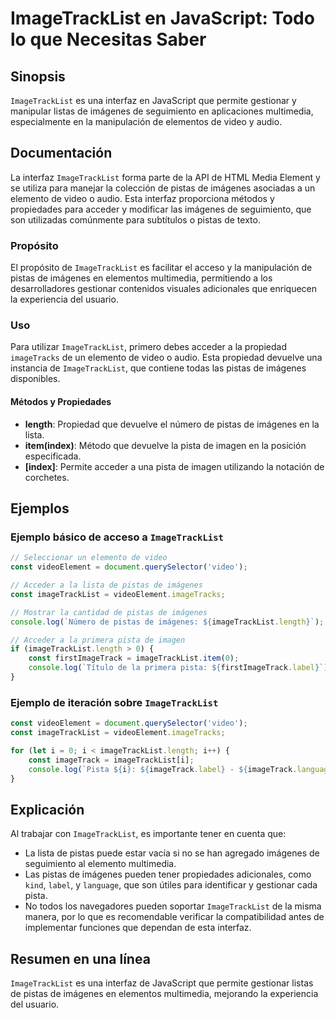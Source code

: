 <!--
Meta Description: # ImageTrackList en JavaScript: Todo lo que Necesitas Saber ## Sinopsis `ImageTrackList` es una interfaz en JavaScript que permite gestionar y manipul...
Meta Keywords: imagetracklist, que, imágenes, pistas, video
-->

# ImageTrackList en JavaScript: Todo lo que Necesitas Saber

## Sinopsis
`ImageTrackList` es una interfaz en JavaScript que permite gestionar y manipular listas de imágenes de seguimiento en aplicaciones multimedia, especialmente en la manipulación de elementos de video y audio.

## Documentación
La interfaz `ImageTrackList` forma parte de la API de HTML Media Element y se utiliza para manejar la colección de pistas de imágenes asociadas a un elemento de video o audio. Esta interfaz proporciona métodos y propiedades para acceder y modificar las imágenes de seguimiento, que son utilizadas comúnmente para subtítulos o pistas de texto.

### Propósito
El propósito de `ImageTrackList` es facilitar el acceso y la manipulación de pistas de imágenes en elementos multimedia, permitiendo a los desarrolladores gestionar contenidos visuales adicionales que enriquecen la experiencia del usuario.

### Uso
Para utilizar `ImageTrackList`, primero debes acceder a la propiedad `imageTracks` de un elemento de video o audio. Esta propiedad devuelve una instancia de `ImageTrackList`, que contiene todas las pistas de imágenes disponibles.

#### Métodos y Propiedades
- **length**: Propiedad que devuelve el número de pistas de imágenes en la lista.
- **item(index)**: Método que devuelve la pista de imagen en la posición especificada.
- **[index]**: Permite acceder a una pista de imagen utilizando la notación de corchetes.

## Ejemplos

### Ejemplo básico de acceso a `ImageTrackList`
```javascript
// Seleccionar un elemento de video
const videoElement = document.querySelector('video');

// Acceder a la lista de pistas de imágenes
const imageTrackList = videoElement.imageTracks;

// Mostrar la cantidad de pistas de imágenes
console.log(`Número de pistas de imágenes: ${imageTrackList.length}`);

// Acceder a la primera pista de imagen
if (imageTrackList.length > 0) {
    const firstImageTrack = imageTrackList.item(0);
    console.log(`Título de la primera pista: ${firstImageTrack.label}`);
}
```

### Ejemplo de iteración sobre `ImageTrackList`
```javascript
const videoElement = document.querySelector('video');
const imageTrackList = videoElement.imageTracks;

for (let i = 0; i < imageTrackList.length; i++) {
    const imageTrack = imageTrackList[i];
    console.log(`Pista ${i}: ${imageTrack.label} - ${imageTrack.language}`);
}
```

## Explicación
Al trabajar con `ImageTrackList`, es importante tener en cuenta que:
- La lista de pistas puede estar vacía si no se han agregado imágenes de seguimiento al elemento multimedia.
- Las pistas de imágenes pueden tener propiedades adicionales, como `kind`, `label`, y `language`, que son útiles para identificar y gestionar cada pista.
- No todos los navegadores pueden soportar `ImageTrackList` de la misma manera, por lo que es recomendable verificar la compatibilidad antes de implementar funciones que dependan de esta interfaz.

## Resumen en una línea
`ImageTrackList` es una interfaz de JavaScript que permite gestionar listas de pistas de imágenes en elementos multimedia, mejorando la experiencia del usuario.